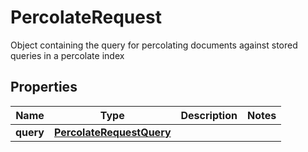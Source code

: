 

# PercolateRequest

Object containing the query for percolating documents against stored queries in a percolate index

## Properties

| Name | Type | Description | Notes |
|------------ | ------------- | ------------- | -------------|
|**query** | [**PercolateRequestQuery**](PercolateRequestQuery.md) |  |  |



